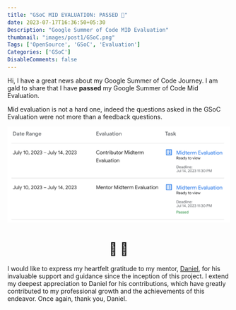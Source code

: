 ```yaml
---
title: "GSoC MID EVALUATION: PASSED 🎉"
date: 2023-07-17T16:36:50+05:30
Description: "Google Summer of Code MID Evaluation"
thumbnail: "images/post1/GSoC.png"
Tags: ['OpenSource', 'GSoC', 'Evaluation']
Categories: ['GSoC']
DisableComments: false
---
```


Hi, I have a great news about my Google Summer of Code Journey. I am gald to share that I have **passed** my Google Summer of Code Mid Evaluation. 

Mid evaluation is not a hard one, indeed the questions asked in the GSoC Evaluation were not more than a feedback questions.

![Google summer of Code Mid Evaluation Passed](images/mid-evaluation-passed.png)

<h1 style="text-align: center"> 🎉    🥳 </h1>


I would like to express my heartfelt gratitude to my mentor, [Daniel](https://danigm.net), for his invaluable support and guidance since the inception of this project. I extend my deepest appreciation to Daniel for his contributions, which have greatly contributed to my professional growth and the achievements of this endeavor. Once again, thank you, Daniel.

